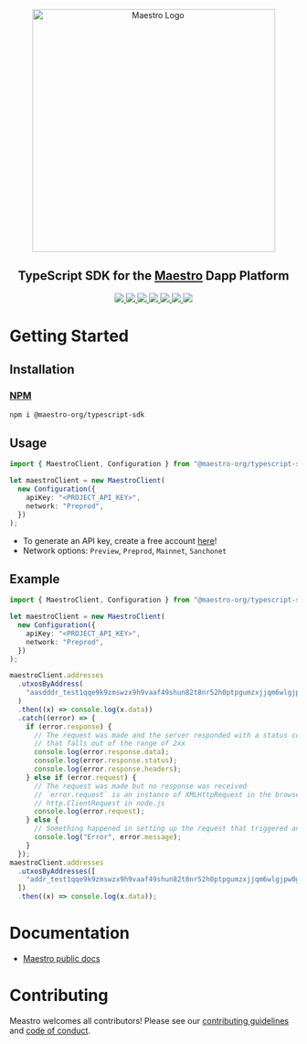 <p align="center">
  <a href="https://www.gomaestro.org/">
    <img src="https://www.gomaestro.org/logos/LandingLogos/DarkLogo.svg" alt="Maestro Logo" width="425" />
  </a>
  <h2 align="center">TypeScript SDK for the <a href="https://www.gomaestro.org/">Maestro</a> Dapp Platform</h2>
  <p align="center">
    <a href="https://docs.gomaestro.org/docs/intro">
      <img src="https://img.shields.io/badge/-Docs-blue?style=flat-square&logo=semantic-scholar&logoColor=white" />
    </a>
    <a href="https://github.com/maestro-org/typescript-sdk/blob/main/LICENSE">
      <img src="https://img.shields.io/github/license/maestro-org/typescript-sdk?style=flat-square&label=License" />
    </a>
    <a href="https://github.com/maestro-org/typescript-sdk/actions/workflows/build.yml?query=branch%3Amain">
      <img src="https://img.shields.io/github/actions/workflow/status/maestro-org/typescript-sdk/main.yml?style=flat-square&branch=main&label=Build" />
    </a>
    <a href="./CONTRIBUTING.md">
      <img src="https://img.shields.io/badge/PRs-welcome-brightgreen.svg?style=flat-square" />
    </a>
    <a href="https://twitter.com/GoMaestroOrg">
      <img src="https://img.shields.io/badge/-%40GoMaestroOrg-F3F1EF?style=flat-square&logo=twitter&logoColor=1D9BF0" />
    </a>
    <a href="https://discord.gg/ES2rDhBJt3">
      <img src="https://img.shields.io/badge/-Discord-414EEC?style=flat-square&logo=discord&logoColor=white" />
    </a>
    <a href="https://www.npmjs.com/package/@maestro-org/typescript-sdk">
      <img src="https://img.shields.io/npm/dm/typescript-sdk?style=flat-square&logo=npm&labelColor=black&color=pink&link=https%3A%2F%2F" />
    </a>
  </p>
</p>

# Getting Started

## Installation

### [NPM](https://www.npmjs.com/package/@maestro-org/typescript-sdk)
```bash
npm i @maestro-org/typescript-sdk
```

## Usage

```ts
import { MaestroClient, Configuration } from "@maestro-org/typescript-sdk";

let maestroClient = new MaestroClient(
  new Configuration({
    apiKey: "<PROJECT_API_KEY>",
    network: "Preprod",
  })
);
```
* To generate an API key, create a free account [here](https://dashboard.gomaestro.org/)!
* Network options: `Preview`, `Preprod`, `Mainnet`, `Sanchonet`

## Example

```ts
import { MaestroClient, Configuration } from "@maestro-org/typescript-sdk";

let maestroClient = new MaestroClient(
  new Configuration({
    apiKey: "<PROJECT_API_KEY>",
    network: "Preprod",
  })
);

maestroClient.addresses
  .utxosByAddress(
    "aasdddr_test1qqe9k9zmswzx9h9vaaf49shun82t8nr52h0ptpgumzxjjqm6wlgjpw0gdtwuwwydhwcm6g6sfy9h69q2kg6q8p3jxdxsrrxrdm"
  )
  .then((x) => console.log(x.data))
  .catch((error) => {
    if (error.response) {
      // The request was made and the server responded with a status code
      // that falls out of the range of 2xx
      console.log(error.response.data);
      console.log(error.response.status);
      console.log(error.response.headers);
    } else if (error.request) {
      // The request was made but no response was received
      // `error.request` is an instance of XMLHttpRequest in the browser and an instance of
      // http.ClientRequest in node.js
      console.log(error.request);
    } else {
      // Something happened in setting up the request that triggered an Error
      console.log("Error", error.message);
    }
  });
maestroClient.addresses
  .utxosByAddresses([
    "addr_test1qqe9k9zmswzx9h9vaaf49shun82t8nr52h0ptpgumzxjjqm6wlgjpw0gdtwuwwydhwcm6g6sfy9h69q2kg6q8p3jxdxsrrxrdm",
  ])
  .then((x) => console.log(x.data));

```

# Documentation

* [Maestro public docs](https://docs.gomaestro.org/)

# Contributing

Meastro welcomes all contributors! Please see our [contributing guidelines](CONTRIBUTING.md) and [code of conduct](CODE_OF_CONDUCT.md).
